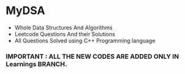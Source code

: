 # MyDSA
* Whole Data Structures And Algorithms
* Leetcode Questions And their Solutions
* All Questions Solved using C++ Programming language 



<h3> IMPORTANT : ALL THE NEW CODES ARE ADDED ONLY IN <b>Learnings</b> BRANCH. </h3>

